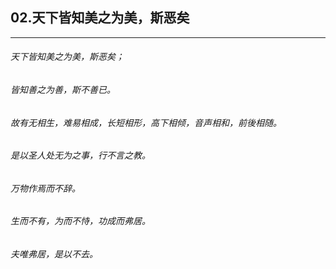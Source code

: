 ## 02.天下皆知美之为美，斯恶矣
---


###### 天下皆知美之为美，斯恶矣；

###### 皆知善之为善，斯不善已。

###### 故有无相生，难易相成，长短相形，高下相倾，音声相和，前後相随。

###### 是以圣人处无为之事，行不言之教。

###### 万物作焉而不辞。

###### 生而不有，为而不恃，功成而弗居。

###### 夫唯弗居，是以不去。

######  

